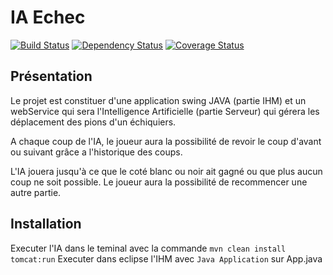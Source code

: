 # IA Echec
[![Build Status](https://travis-ci.org/ctesniere/IA-Echec.png?branch=master)](https://travis-ci.org/ctesniere/IA-Echec)
[![Dependency Status](https://gemnasium.com/ctesniere/IA-Echec.png)](https://gemnasium.com/ctesniere/IA-Echec)
[![Coverage Status](https://coveralls.io/repos/ctesniere/IA-Echec/badge.png)](https://coveralls.io/r/ctesniere/IA-Echec)

## Présentation

Le projet est constituer d'une application swing JAVA (partie IHM) et un webService qui sera l'Intelligence Artificielle (partie Serveur) qui gérera les déplacement des pions d'un échiquiers.
  
A chaque coup de l'IA, le joueur aura la possibilité de revoir le coup d'avant ou suivant grâce a l'historique des coups.
  
L'IA jouera jusqu'à ce que le coté blanc ou noir ait gagné ou que plus aucun coup ne soit possible. Le joueur aura la possibilité de recommencer une autre partie. 

## Installation

Executer l'IA dans le teminal avec la commande ``mvn clean install tomcat:run``
Executer dans eclipse l'IHM avec ``Java Application`` sur App.java
